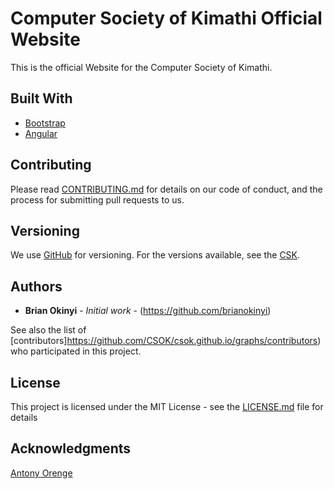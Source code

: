 # Computer Society of Kimathi Official Website

This is the official Website for the Computer Society of Kimathi.


## Built With

* [Bootstrap](https://github.com/brianokinyi/csk_webs) 
* [Angular](https://github.com/brianokinyi/csk_webs) 

## Contributing

Please read [CONTRIBUTING.md](https://github.com/CSOK/csok.github.io/CONTRIBUTING.md) for details on our code of conduct, and the process for submitting pull requests to us.

## Versioning

We use [GitHub](http://semver.org/) for versioning. For the versions available, see the [CSK](https://github.com/CSOK/csok.github.io). 

## Authors

* **Brian Okinyi** - *Initial work* - (https://github.com/brianokinyi)

See also the list of [contributors]https://github.com/CSOK/csok.github.io/graphs/contributors) who participated in this project.

## License

This project is licensed under the MIT License - see the [LICENSE.md](LICENSE.md) file for details

## Acknowledgments
[Antony Orenge](https://www.antonyorenge.com/)
